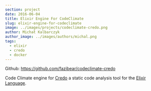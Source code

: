 ```yaml
---
section: project
date: 2016-06-04
title: Elixir Engine For CodeClimate
slug: elixir-engine-for-codeclimate
image: ../images/projects/codeclimate-credo.png
author: Michał Kalbarczyk
author_image: ../images/authors/michal.png
tags:
  - elixir
  - credo
  - docker
---
```


Github: https://github.com/fazibear/codeclimate-credo

Code Climate engine for [Credo](https://github.com/rrrene/credo) a static code analysis tool for the [Elixir Language](http://elixir-lang.org/).
